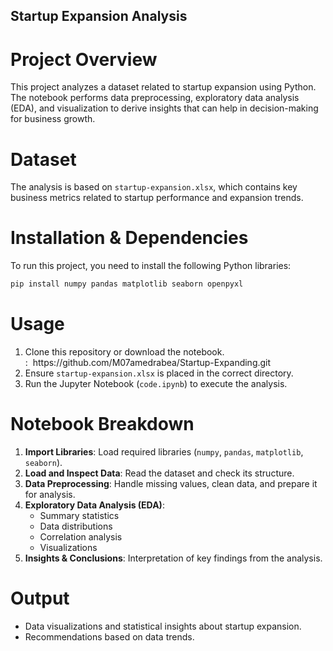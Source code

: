 ## Startup Expansion Analysis

# Project Overview

This project analyzes a dataset related to startup expansion using Python. The notebook performs data preprocessing, exploratory data analysis (EDA), and visualization to derive insights that can help in decision-making for business growth.

# Dataset

The analysis is based on `startup-expansion.xlsx`, which contains key business metrics related to startup performance and expansion trends.

# Installation & Dependencies

To run this project, you need to install the following Python libraries:

```bash
pip install numpy pandas matplotlib seaborn openpyxl
```

# Usage

1. Clone this repository or download the notebook. :  https\://github.com/M07amedrabea/Startup-Expanding.git
2. Ensure `startup-expansion.xlsx` is placed in the correct directory.
3. Run the Jupyter Notebook (`code.ipynb`) to execute the analysis.

# Notebook Breakdown

1. **Import Libraries**: Load required libraries (`numpy`, `pandas`, `matplotlib`, `seaborn`).
2. **Load and Inspect Data**: Read the dataset and check its structure.
3. **Data Preprocessing**: Handle missing values, clean data, and prepare it for analysis.
4. **Exploratory Data Analysis (EDA)**:
   - Summary statistics
   - Data distributions
   - Correlation analysis
   - Visualizations
5. **Insights & Conclusions**: Interpretation of key findings from the analysis.

# Output

- Data visualizations and statistical insights about startup expansion.
- Recommendations based on data trends.

